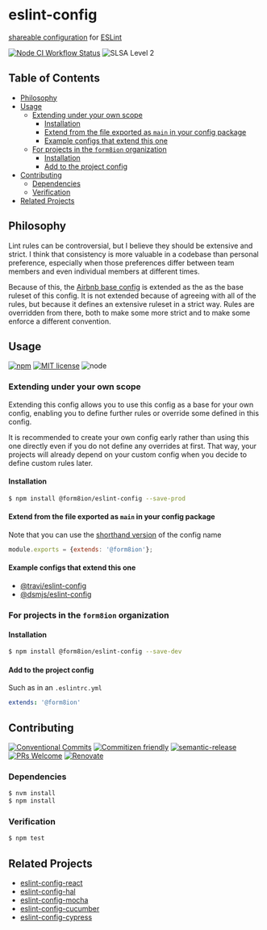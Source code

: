 # eslint-config

[shareable configuration](https://eslint.org/docs/developer-guide/shareable-configs#shareable-configs)
for [ESLint](https://eslint.org)

<!--status-badges start -->

[![Node CI Workflow Status][github-actions-ci-badge]][github-actions-ci-link]
![SLSA Level 2][slsa-badge]

<!--status-badges end -->

## Table of Contents

* [Philosophy](#philosophy)
* [Usage](#usage)
  * [Extending under your own scope](#extending-under-your-own-scope)
    * [Installation](#installation)
    * [Extend from the file exported as `main` in your config package](#extend-from-the-file-exported-as-main-in-your-config-package)
    * [Example configs that extend this one](#example-configs-that-extend-this-one)
  * [For projects in the `form8ion` organization](#for-projects-in-the-form8ion-organization)
    * [Installation](#installation-1)
    * [Add to the project config](#add-to-the-project-config)
* [Contributing](#contributing)
  * [Dependencies](#dependencies)
  * [Verification](#verification)
* [Related Projects](#related-projects)

## Philosophy

Lint rules can be controversial, but I believe they should be extensive and
strict. I think that consistency is more valuable in a codebase than personal
preference, especially when those preferences differ between team members and
even individual members at different times.

Because of this, the [Airbnb base config](https://github.com/airbnb/javascript/tree/master/packages/eslint-config-airbnb-base)
is extended as the as the base ruleset of this config. It is not extended
because of agreeing with all of the rules, but because it defines an extensive
ruleset in a strict way. Rules are overridden from there, both to make some
more strict and to make some enforce a different convention.

## Usage

<!--consumer-badges start -->

[![npm][npm-badge]][npm-link]
[![MIT license][license-badge]][license-link]
![node][node-badge]

<!--consumer-badges end -->

### Extending under your own scope

Extending this config allows you to use this config as a base for your own
config, enabling you to define further rules or override some defined in this
config.

It is recommended to create your own config early rather than using this one
directly even if you do not define any overrides at first. That way, your
projects will already depend on your custom config when you decide to define
custom rules later.

#### Installation

```sh
$ npm install @form8ion/eslint-config --save-prod
```

#### Extend from the file exported as `main` in your config package

Note that you can use the [shorthand version](https://eslint.org/docs/developer-guide/shareable-configs#npm-scoped-modules)
of the config name

```js
module.exports = {extends: '@form8ion'};
```

#### Example configs that extend this one

* [@travi/eslint-config](https://npm.im/@travi/eslint-config)
* [@dsmjs/eslint-config](https://npm.im/@dsmjs/eslint-config)

### For projects in the `form8ion` organization

#### Installation

```sh
$ npm install @form8ion/eslint-config --save-dev
```

#### Add to the project config

Such as in an `.eslintrc.yml`

```yml
extends: '@form8ion'
```

## Contributing

<!--contribution-badges start -->

[![Conventional Commits][commit-convention-badge]][commit-convention-link]
[![Commitizen friendly][commitizen-badge]][commitizen-link]
[![semantic-release][semantic-release-badge]][semantic-release-link]
[![PRs Welcome][PRs-badge]][PRs-link]
[![Renovate][renovate-badge]][renovate-link]

<!--contribution-badges end -->

### Dependencies

```sh
$ nvm install
$ npm install
```

### Verification

```sh
$ npm test
```

## Related Projects

* [eslint-config-react](https://github.com/form8ion/eslint-config-react)
* [eslint-config-hal](https://github.com/form8ion/eslint-config-hal)
* [eslint-config-mocha](https://github.com/form8ion/eslint-config-mocha)
* [eslint-config-cucumber](https://github.com/form8ion/eslint-config-cucumber)
* [eslint-config-cypress](https://github.com/form8ion/eslint-config-cypress)

[npm-link]: https://www.npmjs.com/package/@form8ion/eslint-config

[npm-badge]: https://img.shields.io/npm/v/@form8ion/eslint-config?logo=npm

[license-link]: LICENSE

[license-badge]: https://img.shields.io/github/license/form8ion/eslint-config.svg

[commit-convention-link]: https://conventionalcommits.org

[commit-convention-badge]: https://img.shields.io/badge/Conventional%20Commits-1.0.0-yellow.svg

[commitizen-link]: http://commitizen.github.io/cz-cli/

[commitizen-badge]: https://img.shields.io/badge/commitizen-friendly-brightgreen.svg

[semantic-release-link]: https://github.com/semantic-release/semantic-release

[semantic-release-badge]: https://img.shields.io/badge/semantic--release-angular-e10079?logo=semantic-release

[PRs-link]: http://makeapullrequest.com

[PRs-badge]: https://img.shields.io/badge/PRs-welcome-brightgreen.svg

[github-actions-ci-link]: https://github.com/form8ion/eslint-config/actions?query=workflow%3A%22Node.js+CI%22+branch%3Amaster

[github-actions-ci-badge]: https://img.shields.io/github/actions/workflow/status/form8ion/eslint-config/node-ci.yml.svg?branch=master&logo=github

[node-badge]: https://img.shields.io/node/v/@form8ion/eslint-config?logo=node.js

[renovate-link]: https://renovatebot.com

[renovate-badge]: https://img.shields.io/badge/renovate-enabled-brightgreen.svg?logo=renovatebot

[slsa-badge]: https://slsa.dev/images/gh-badge-level2.svg
